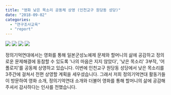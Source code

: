 ```yaml
---
title: "영화 낮은 목소리 공동체 상영 (인천교구 원당동 성당)"
date: "2018-09-02"
categories: 
  - "연구조사교육"
  - "report"
---
```


[![](http://justicefund.cafe24.com/kr/wp-content/uploads/2018/09/IMG_0110-e1535988644179.jpg)](http://justicefund.cafe24.com/kr/wp-content/uploads/2018/09/IMG_0110-e1535988644179.jpg) [![](http://justicefund.cafe24.com/kr/wp-content/uploads/2018/09/IMG_0115-e1535988663291.jpg)](http://justicefund.cafe24.com/kr/wp-content/uploads/2018/09/IMG_0115-e1535988663291.jpg) [![](http://justicefund.cafe24.com/kr/wp-content/uploads/2018/09/IMG_0119-e1535988679669.jpg)](http://justicefund.cafe24.com/kr/wp-content/uploads/2018/09/IMG_0119-e1535988679669.jpg) [![](http://justicefund.cafe24.com/kr/wp-content/uploads/2018/09/IMG_0120-e1535988696876.jpg)](http://justicefund.cafe24.com/kr/wp-content/uploads/2018/09/IMG_0120-e1535988696876.jpg)

정의기억연대에서는 영화를 통해 일본군성노예제 문제와 할머니의 삶에 공감하고 정의로운 문제해결에 동참할 수 있도록 '나의 마음은 지지 않았다', '낮은 목소리' 3부작, '어폴로지'를 공동체 상영하고 있습니다. 이번에 인천교구 원당동 성당에서 낮은 목소리를 3주간에 걸쳐서 전편 상영할 계획을 세우셨습니다. 그래서 저희 정의기억연대 활동가들이 방문하여 영화 소개, 정의기억연대 소개와 더불어 영화를 통해 할머니의 삶에 공감해주셔서 감사하다는 인사를 전했습니다.
